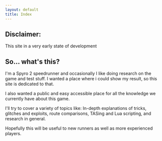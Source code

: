 ```yaml
---
layout: default
title: Index
---
```


## Disclaimer:
This site in a very early state of development

## So... what's this?

I'm a Spyro 2 speedrunner and occasionally I like doing research on the game and test stuff. I wanted a place where i could show my result, so this site is dedicated to that.

I also wanted a public and easy accessible place for all the knowledge we currently have about this game.

I'll try to cover a variety of topics like: In-depth explanations of tricks, glitches and exploits, route comparisons, TASing and Lua scripting, and research in general.

Hopefully this will be useful to new runners as well as more experienced players.
